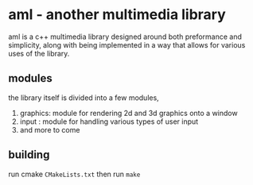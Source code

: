 # aml - another multimedia library

aml is a c++ multimedia library designed around both preformance and simplicity,
along with being implemented in a way that allows for various uses of the library.

## modules
the library itself is divided into a few modules, 
1. graphics: module for rendering 2d and 3d graphics onto a window
2. input : module for handling various types of user input
3. and more to come

## building

run cmake 
```CMakeLists.txt```
then run 
```make```

